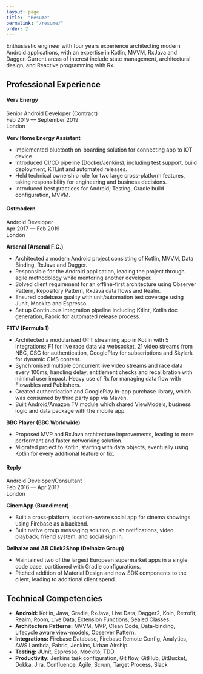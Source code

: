 ```yaml
---
layout: page
title:  "Resume"
permalink: "/resume/"
order: 2
---
```


Enthusiastic engineer with four years experience architecting modern Android applications, with an expertise in Kotlin, MVVM, RxJava and Dagger. Current areas of interest include state management, architectural design, and Reactive programming with Rx.

## Professional Experience

#### Verv Energy  
Senior Android Developer (Contract)   
Feb 2019 — September 2019  
London

__Verv Home Energy Assistant__
- Implemented bluetooth on-boarding solution for connecting app to IOT device.
- Introduced CI/CD pipeline (Docker/Jenkins), including test support, build deployment, KTLint and automated releases.
- Held technical ownership role for two large cross-platform features, taking responsibility for engineering and business decisions.
- Introduced best practices for Android; Testing, Gradle build configuration, MVVM.


#### Ostmodern  
Android Developer  
Apr 2017 — Feb 2019  
London  

__Arsenal (Arsenal F.C.)__
- Architected a modern Android project consisting of Kotlin, MVVM, Data Binding, RxJava and Dagger.
- Responsible for the Android application, leading the project through agile methodology while mentoring another developer.
- Solved client requirement for an offline-first architecture using Observer Pattern, Repository Pattern, RxJava data flows and Realm.
- Ensured codebase quality with unit/automation test coverage using Junit, Mockito and Espresso.
- Set up Continuous Integration pipeline including Ktlint, Kotlin doc generation, Fabric for automated release process.

__F1TV (Formula 1)__
- Architected a modularised OTT streaming app in Kotlin with 5 integrations; F1 for live race data via websocket, 21 video streams from NBC, CSG for authentication, GooglePlay for subscriptions and Skylark for dynamic CMS content.
- Synchronised multiple concurrent live video streams and race data every 100ms, handling delay, entitlement checks and recalibration with minimal user impact. Heavy use of Rx for managing data flow with Flowables and Publishers.
- Created authentication and GooglePlay in-app purchase library, which was consumed by third party app via Maven.
- Built Android/Amazon TV module which shared ViewModels, business logic and data package with the mobile app.

__BBC Player (BBC Worldwide)__        
- Proposed MVP and RxJava architecture improvements, leading to more performant and faster networking solution.
- Migrated project to Kotlin, starting with data objects, eventually using Kotlin for every additional feature or fix.


#### Reply
Android Developer/Consultant  
Feb 2016 — Apr 2017  
London

__CinemApp (Brandiment)__
- Built a cross-platform, location-aware social app for cinema showings using Firebase as a backend.
- Built native group messaging solution, push notifications, video playback, friend system, and social sign in.

__Delhaize and AB Click2Shop (Delhaize Group)__
- Maintained two of the largest European supermarket apps in a single code base, partitioned with Gradle configurations.
- Pitched addition of Material Design and new SDK components to the client, leading to additional client spend.


## Technical Competencies

- __Android:__ Kotlin, Java, Gradle, RxJava, Live Data, Dagger2, Koin, Retrofit, Realm, Room, Live Data, Extension Functions, Sealed Classes.
- __Architecture Patterns:__ MVVM, MVP, Clean Code, Data-binding,  Lifecycle aware view-models, Observer Pattern.
- __Integrations:__ Firebase Database, Firebase Remote Config, Analytics, AWS Lambda, Fabric, Jenkins, Urban Airship.
- __Testing:__ JUnit, Espresso, Mockito, TDD.
- __Productivity:__ Jenkins task configuration, Git flow, GitHub, BitBucket, Dokka, Jira, Confluence, Agile, Scrum, Target Process, Slack
